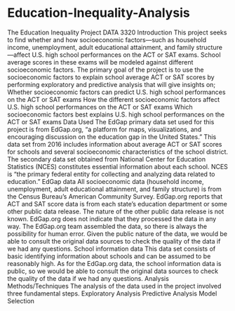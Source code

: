 # Education-Inequality-Analysis
The Education Inequality Project DATA 3320   Introduction This project seeks to find whether and how socioeconomic factors—such as household income, unemployment, adult educational attainment, and family structure—affect U.S. high school performances on the ACT or SAT exams. School average scores in these exams will be modeled against different socioeconomic factors. The primary goal of the project is to use the socioeconomic factors to explain school average ACT or SAT scores by performing exploratory and predictive analysis that will give insights on; Whether socioeconomic factors can predict U.S. high school performances on the ACT or SAT exams How the different socioeconomic factors affect U.S. high school performances on the ACT or SAT exams Which socioeconomic factors best explains U.S. high school performances on the ACT or SAT exams   Data Used The EdGap primary data set used for this project is from EdGap.org, “a platform for maps, visualizations, and encouraging discussion on the education gap in the United States.” This data set from 2016 includes information about average ACT or SAT scores for schools and several socioeconomic characteristics of the school district. The secondary data set obtained from National Center for Education Statistics (NCES) constitutes essential information about each school. NCES is “the primary federal entity for collecting and analyzing data related to education.” EdGap data All socioeconomic data (household income, unemployment, adult educational attainment, and family structure) is from the Census Bureau’s American Community Survey. EdGap.org reports that ACT and SAT score data is from each state’s education department or some other public data release. The nature of the other public data release is not known. EdGap.org does not indicate that they processed the data in any way. The EdGap.org team assembled the data, so there is always the possibility for human error. Given the public nature of the data, we would be able to consult the original data sources to check the quality of the data if we had any questions. School information data This data set consists of basic identifying information about schools and can be assumed to be reasonably high. As for the EdGap.org data, the school information data is public, so we would be able to consult the original data sources to check the quality of the data if we had any questions.   Analysis Methods/Techniques The analysis of the data used in the project involved three fundamental steps. Exploratory Analysis Predictive Analysis Model Selection
